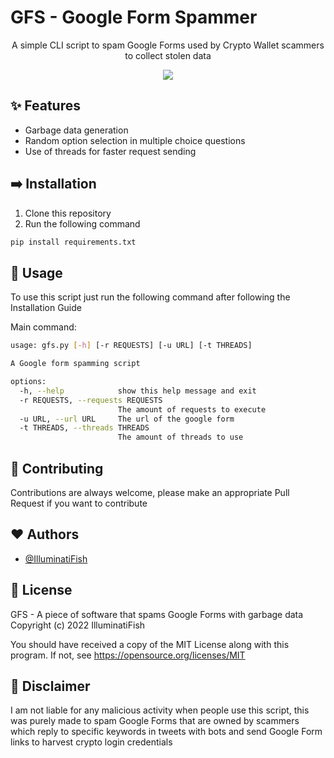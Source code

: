 # GFS - Google Form Spammer
<p align="center">A simple CLI script to spam Google Forms used by Crypto Wallet scammers to collect stolen data</p>


<p align="center">
  <a href="https://opensource.org/licenses/MIT"><img src="https://img.shields.io/badge/License-MIT-yellow.svg"></a>
</p>


## ✨ Features

- Garbage data generation
- Random option selection in multiple choice questions
- Use of threads for faster request sending


## ➡️ Installation

1. Clone this repository
2. Run the following command

```bash
pip install requirements.txt  
```


## 🚩 Usage

To use this script just run the following command after following the Installation Guide

Main command:
```bash
usage: gfs.py [-h] [-r REQUESTS] [-u URL] [-t THREADS]

A Google form spamming script

options:
  -h, --help            show this help message and exit
  -r REQUESTS, --requests REQUESTS
                        The amount of requests to execute
  -u URL, --url URL     The url of the google form
  -t THREADS, --threads THREADS
                        The amount of threads to use
```

## 🎉 Contributing

Contributions are always welcome, please make an appropriate Pull Request if you want to contribute


## ❤️ Authors

- [@IlluminatiFish](https://www.github.com/illuminatifish)


## 📝 License

GFS - A piece of software that spams Google Forms with garbage data Copyright (c) 2022 IlluminatiFish

You should have received a copy of the MIT License along with this program. If not, see https://opensource.org/licenses/MIT


## 🏴 Disclaimer 

I am not liable for any malicious activity when people use this script, this was purely made to spam Google Forms that are owned by scammers which reply to specific keywords in tweets with bots and send Google Form links to harvest crypto login credentials

